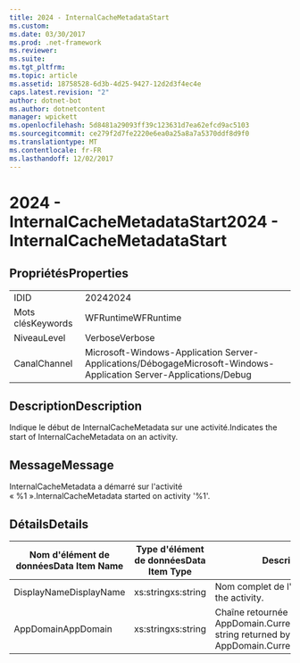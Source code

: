 ```yaml
---
title: 2024 - InternalCacheMetadataStart
ms.custom: 
ms.date: 03/30/2017
ms.prod: .net-framework
ms.reviewer: 
ms.suite: 
ms.tgt_pltfrm: 
ms.topic: article
ms.assetid: 18758528-6d3b-4d25-9427-12d2d3f4ec4e
caps.latest.revision: "2"
author: dotnet-bot
ms.author: dotnetcontent
manager: wpickett
ms.openlocfilehash: 5d8481a29093ff39c123631d7ea62efcd9ac5103
ms.sourcegitcommit: ce279f2d7fe2220e6ea0a25a8a7a5370ddf8d9f0
ms.translationtype: MT
ms.contentlocale: fr-FR
ms.lasthandoff: 12/02/2017
---
```

# <a name="2024---internalcachemetadatastart"></a><span data-ttu-id="fbfee-102">2024 - InternalCacheMetadataStart</span><span class="sxs-lookup"><span data-stu-id="fbfee-102">2024 - InternalCacheMetadataStart</span></span>
## <a name="properties"></a><span data-ttu-id="fbfee-103">Propriétés</span><span class="sxs-lookup"><span data-stu-id="fbfee-103">Properties</span></span>  
  
|||  
|-|-|  
|<span data-ttu-id="fbfee-104">ID</span><span class="sxs-lookup"><span data-stu-id="fbfee-104">ID</span></span>|<span data-ttu-id="fbfee-105">2024</span><span class="sxs-lookup"><span data-stu-id="fbfee-105">2024</span></span>|  
|<span data-ttu-id="fbfee-106">Mots clés</span><span class="sxs-lookup"><span data-stu-id="fbfee-106">Keywords</span></span>|<span data-ttu-id="fbfee-107">WFRuntime</span><span class="sxs-lookup"><span data-stu-id="fbfee-107">WFRuntime</span></span>|  
|<span data-ttu-id="fbfee-108">Niveau</span><span class="sxs-lookup"><span data-stu-id="fbfee-108">Level</span></span>|<span data-ttu-id="fbfee-109">Verbose</span><span class="sxs-lookup"><span data-stu-id="fbfee-109">Verbose</span></span>|  
|<span data-ttu-id="fbfee-110">Canal</span><span class="sxs-lookup"><span data-stu-id="fbfee-110">Channel</span></span>|<span data-ttu-id="fbfee-111">Microsoft-Windows-Application Server-Applications/Débogage</span><span class="sxs-lookup"><span data-stu-id="fbfee-111">Microsoft-Windows-Application Server-Applications/Debug</span></span>|  
  
## <a name="description"></a><span data-ttu-id="fbfee-112">Description</span><span class="sxs-lookup"><span data-stu-id="fbfee-112">Description</span></span>  
 <span data-ttu-id="fbfee-113">Indique le début de InternalCacheMetadata sur une activité.</span><span class="sxs-lookup"><span data-stu-id="fbfee-113">Indicates the start of InternalCacheMetadata on an activity.</span></span>  
  
## <a name="message"></a><span data-ttu-id="fbfee-114">Message</span><span class="sxs-lookup"><span data-stu-id="fbfee-114">Message</span></span>  
 <span data-ttu-id="fbfee-115">InternalCacheMetadata a démarré sur l'activité « %1 ».</span><span class="sxs-lookup"><span data-stu-id="fbfee-115">InternalCacheMetadata started on activity '%1'.</span></span>  
  
## <a name="details"></a><span data-ttu-id="fbfee-116">Détails</span><span class="sxs-lookup"><span data-stu-id="fbfee-116">Details</span></span>  
  
|<span data-ttu-id="fbfee-117">Nom d'élément de données</span><span class="sxs-lookup"><span data-stu-id="fbfee-117">Data Item Name</span></span>|<span data-ttu-id="fbfee-118">Type d'élément de données</span><span class="sxs-lookup"><span data-stu-id="fbfee-118">Data Item Type</span></span>|<span data-ttu-id="fbfee-119">Description</span><span class="sxs-lookup"><span data-stu-id="fbfee-119">Description</span></span>|  
|--------------------|--------------------|-----------------|  
|<span data-ttu-id="fbfee-120">DisplayName</span><span class="sxs-lookup"><span data-stu-id="fbfee-120">DisplayName</span></span>|<span data-ttu-id="fbfee-121">xs:string</span><span class="sxs-lookup"><span data-stu-id="fbfee-121">xs:string</span></span>|<span data-ttu-id="fbfee-122">Nom complet de l'activité.</span><span class="sxs-lookup"><span data-stu-id="fbfee-122">The display name of the activity.</span></span>|  
|<span data-ttu-id="fbfee-123">AppDomain</span><span class="sxs-lookup"><span data-stu-id="fbfee-123">AppDomain</span></span>|<span data-ttu-id="fbfee-124">xs:string</span><span class="sxs-lookup"><span data-stu-id="fbfee-124">xs:string</span></span>|<span data-ttu-id="fbfee-125">Chaîne retournée par AppDomain.CurrentDomain.FriendlyName.</span><span class="sxs-lookup"><span data-stu-id="fbfee-125">The string returned by AppDomain.CurrentDomain.FriendlyName.</span></span>|
